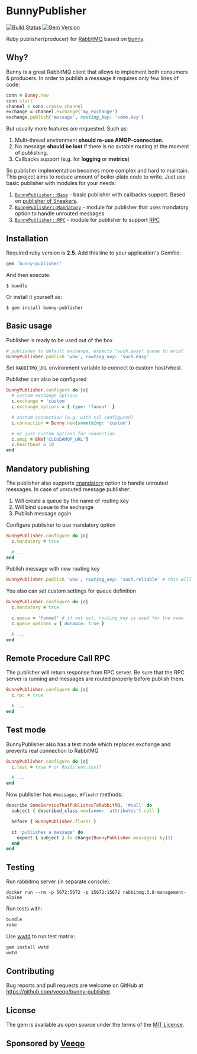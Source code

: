 # BunnyPublisher

[![Build Status](https://travis-ci.com/veeqo/bunny-publisher.svg?branch=master)](https://travis-ci.com/veeqo/bunny-publisher) [![Gem Version](https://badge.fury.io/rb/bunny-publisher.svg)](https://badge.fury.io/rb/bunny-publisher)

Ruby publisher(producer) for [RabbitMQ](https://www.rabbitmq.com/) based on [bunny](https://github.com/ruby-amqp/bunny).

## Why?

Bunny is a great RabbitMQ client that allows to implement both consumers & producers. In order to publish a message it requires only few lines of code:
```ruby
conn = Bunny.new
conn.start
channel = conn.create_channel
exchange = channel.exchange('my_exchange')
exchange.publish('message', routing_key: 'some.key')
```

But usually more features are requested. Such as:
1. Multi-thread environment **should re-use AMQP-connection**.
2. No message **should be lost** if there is no sutable routing at the moment of publishing.
3. Callbacks support (e.g. for **logging** or **metrics**)

So publisher implementation becomes more complex and hard to maintain. This project aims to reduce amount of boiler-plate code to write. Just use basic publisher with modules for your needs:

1. [`BunnyPublisher::Base`](#basic-usage) - basic publisher with callbacks support. Based on [publisher of Sneakers](https://github.com/jondot/sneakers/blob/ed620b642b447701be490666ee284cf7d60ccf22/lib/sneakers/publisher.rb).
2. [`BunnyPublisher::Mandatory`](#mandatory-publishing) - module for publisher that uses mandatory option to handle unrouted messages
3. [`BunnyPublisher::RPC`](#remote-procedure-call-rpc) - module for publisher to support [RPC](https://www.rabbitmq.com/tutorials/tutorial-six-ruby.html)

## Installation

Required ruby version is **2.5**. Add this line to your application's Gemfile:

```ruby
gem 'bunny-publisher'
```

And then execute:

    $ bundle

Or install it yourself as:

    $ gem install bunny-publisher

## Basic usage

Publisher is ready to be used out of the box

```ruby
# publishes to default exchange, expects "such.easy" queue to exist
BunnyPublisher.publish 'wow', routing_key: 'such.easy'
```

Set `RABBITMQ_URL` environment variable to connect to custom host/vhost.

Publisher can also be configured

```ruby
BunnyPublisher.configure do |c|
  # custom exchange options
  c.exchange = 'custom'
  c.exchange_options = { type: 'fanout' }

  # custom connection (e.g. with ssl configured)
  c.connection = Bunny.new(something: 'custom')

  # or just custom options for connection
  c.amqp = ENV['CLOUDAMQP_URL']
  c.heartbeat = 10
end
```

## Mandatory publishing

The publisher also supports [:mandatory](http://rubybunny.info/articles/exchanges.html#publishing_messages_as_mandatory) option to handle unrouted messages. In case of unrouted message publisher:

1. Will create a queue by the name of routing key
2. Will bind queue to the exchange
3. Publish message again

Configure publisher to use mandatory option

```ruby
BunnyPublisher.configure do |c|
  c.mandatory = true

  # ...
end
```

Publish message with new routing key

```ruby
BunnyPublisher.publish 'wow', routing_key: 'such.reliable' # this will create "such.reliable" queue
```

You also can set custom settings for queue definition

```ruby
BunnyPublisher.configure do |c|
  c.mandatory = true

  c.queue = 'funnel' # if not set, routing_key is used for the name
  c.queue_options = { durable: true }

  # ...
end
```

## Remote Procedure Call RPC

The publisher will return response from RPC server. Be sure that the RPC server is running and messages are routed properly before publish them.

```ruby
BunnyPublisher.configure do |c|
  c.rpc = true

  # ...
end
```

## Test mode

BunnyPublisher also has a test mode which replaces exchange and prevents real connection to RabbitMQ

```ruby
BunnyPublisher.configure do |c|
  c.test = true # or Rails.env.test?

  # ...
end
```

Now publisher has `#messages`, `#flush!` methods:

```ruby
describe SomeServiceThatPublishesToRabbitMQ, '#call' do
  subject { described_class.new(some: 'attributes').call }

  before { BunnyPublisher.flush! }

  it 'publishes a message' do
    expect { subject }.to change(BunnyPublisher.messages).by(1)
  end
end
```

## Testing

Run rabbitmq server (in separate console):
```
docker run --rm -p 5672:5672 -p 15672:15672 rabbitmq:3.8-management-alpine
```

Run tests with:

```sh
bundle
rake
```

Use [wwtd](https://github.com/grosser/wwtd) to run test matrix:
```sh
gem install wwtd
wwtd
```

## Contributing

Bug reports and pull requests are welcome on GitHub at https://github.com/veeqo/bunny-publisher.

## License

The gem is available as open source under the terms of the [MIT License](https://opensource.org/licenses/MIT).

## Sponsored by [Veeqo](https://veeqo.com/)
